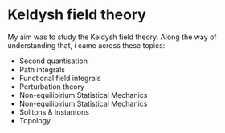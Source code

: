 # Keldysh field theory
My aim was to study the Keldysh field theory. Along the way of understanding that, i came across these topics:

* Second quantisation
* Path integrals
* Functional field integrals
* Perturbation theory
* Non-equilibirium Statistical Mechanics
* Non-equilibirium Statistical Mechanics
* Solitons & Instantons
* Topology
